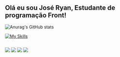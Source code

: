 ## Olá eu sou José Ryan, Estudante de programação Front!


![Anurag's GitHub stats](https://github-readme-stats.vercel.app/api?username=ryan7xv&show_icons=true&theme=dracula)

[![My Skills](https://skillicons.dev/icons?i=html,css,js,py,nodejs,react,angular,discord,bots,figma,vscode,windows)](https://skillicons.dev)
  
  ##
 
<div> 
  <a href="https://www.youtube.com/channel/UCe0RCJ9VoZx_4BIn6NYExTA" target="_blank"><img src="https://img.shields.io/badge/YouTube-FF0000?style=for-the-badge&logo=youtube&logoColor=white" target="_blank"></a>
  <a href="https://www.instagram.com/ryan7xv/" target="_blank"><img src="https://img.shields.io/badge/-Instagram-%23E4405F?style=for-the-badge&logo=instagram&logoColor=white" target="_blank"></a>
 <a href="https://discord.gg/C8aJ2R3q7S" target="_blank"><img src="https://img.shields.io/badge/Discord-7289DA?style=for-the-badge&logo=discord&logoColor=white" target="_blank"></a>
  <a href="https://www.linkedin.com/in/jos%C3%A9-ryan-16445b2b5/" target="_blank"><img src="https://img.shields.io/badge/-LinkedIn-%230077B5?style=for-the-badge&logo=linkedin&logoColor=white" target="_blank"></a> 
  
</div>
